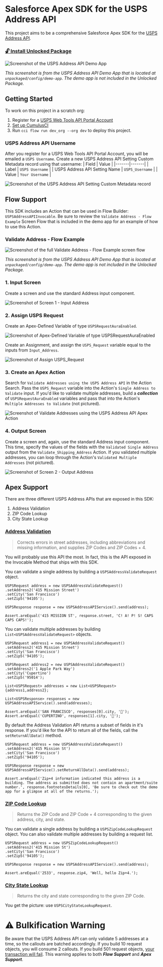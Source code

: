 # Salesforce Apex SDK for the USPS Address API

This project aims to be a comprehensive Salesforce Apex SDK for the [USPS Address API](https://www.usps.com/business/web-tools-apis/address-information-api.htm).

### [🔓 Install Unlocked Package](https://github.com/rygramer/Salesforce-Apex-SDK-for-the-USPS-Address-API/releases)


![Screenshot of the USPS Address API Demo App](images/Validate_Address_LWC_Example.png "USPS Address API Demo App")

*This screenshot is from the USPS Address API Demo App that is located at `unpackaged/config/demo-app`. The demo app is not included in the Unlocked Package.*

## Getting Started

To work on this project in a scratch org:

1. Register for a [USPS Web Tools API Portal Account](https://www.usps.com/business/web-tools-apis/welcome.htm)
2. [Set up CumulusCI](https://cumulusci.readthedocs.io/en/latest/tutorial.html)
3. Run `cci flow run dev_org --org dev` to deploy this project.

### USPS Address API Username

After you register for a USPS Web Tools API Portal Account, you will be emailed a `USPS Username`. Create a new USPS Address API Setting Custom Metadata record using that username:
| Field | Value |
|-------|-------|
| Label | `USPS Username` |
| USPS Address API Setting Name | `USPS_Username` |
| Value | `Your Username` |

![Screenshot of the USPS Address API Setting Custom Metadata record](images/USPS_Address_API_Setting_CMDT_Config.png "USPS Username Configuration")

## Flow Support

This SDK includes an Action that can be used in Flow Builder: `USPSAddressAPIInvocable`. Be sure to review the `Validate Address - Flow Example` Screen Flow that is included in the demo app for an example of how to use this Action.

### Validate Address - Flow Example

![Screenshot of the full Validate Address - Flow Example screen flow](images/Full_Flow_Screenshot.png "Validate Address - Flow Example screen flow")

*This screenshot is from the USPS Address API Demo App that is located at `unpackaged/config/demo-app`. The demo app is not included in the Unlocked Package.*

### 1. Input Screen

Create a screen and use the standard Address input component.

![Screenshot of Screen 1 - Input Address](images/Screen_1_Input_Address.png "Screen 1 - Input Address")

### 2. Assign USPS Request

Create an Apex-Defined Variable of type `USPSRequestAuraEnabled`.

![Screenshot of Apex-Defined Variable of type USPSRequestAuraEnabled](images/USPSRequestAuraEnabled_Variable.png "Apex-Defined Variable of type USPSRequestAuraEnabled")

Create an Assignment, and assign the `USPS_Request` variable equal to the inputs from `Input_Address`.

![Screenshot of Assign USPS_Request](images/Assign_USPS_Request.png "Assign USPS_Request")

### 3. Create an Apex Action

Search for `Validate Addresses using the USPS Address API` in the Action Search. Pass the `USPS_Request` variable into the Action's `Single Address to Validate` input. If you'd like to validate multiple addresses, build a ***collection*** of `USPSRequestAuraEnabled` variables and pass that into the Action's `Multiple Addresses to Validate` (not pictured).

![Screenshot of Validate Addresses using the USPS Address API Apex Action](images/Apex_Action.png "Apex Action")

### 4. Output Screen

Create a screen and, again, use the standard Address input component. This time, specify the values of the fields with the `Validated Single Address` output from the `Validate_Shipping_Address` Action. If you validated multiple addresses, you can loop through the Action's `Validated Multiple Addresses` (not pictured).

![Screenshot of Screen 2 - Output Address](images/Screen_2_Output_Address.png "Screen 2 - Output Address")

## Apex Support

There are three different USPS Address APIs that are exposed in this SDK:
1. Address Validation
2. ZIP Code Lookup
3. City State Lookup

### [Address Validation](https://www.usps.com/business/web-tools-apis/address-information-api.htm#_Toc110511810)

> Corrects errors in street addresses, including abbreviations and missing information, and supplies ZIP Codes and ZIP Codes + 4.

You will probably use this API the most. In fact, this is the API exposed in the Invocable Method that ships with this SDK.

You can validate a single address by building a `USPSAddressValidateRequest` object.
```
USPSRequest address = new USPSAddressValidateRequest()
.setAddress2('415 Mission Street')
.setCity('San Francisco')
.setZip5('94105');

USPSResponse response = new USPSAddressAPIService().send(address);

Assert.areEqual('415 MISSION ST', response.street, 'C! A! P! S! CAPS CAPS CAPS!');
```

You can validate multiple addresses by building `List<USPSAddressValidateRequest>` objects.
```
USPSRequest address1 = new USPSAddressValidateRequest()
.setAddress2('415 Mission Street')
.setCity('San Francisco')
.setZip5('94105');

USPSRequest address2 = new USPSAddressValidateRequest()
.setAddress2('1 Apple Park Way')
.setCity('Cupertino')
.setZip5('95014');

List<USPSRequest> addresses = new List<USPSRequest>{address1,address2};

List<USPSResponse> responses = new USPSAddressAPIService().send(addresses);

Assert.areEqual('SAN FRANCISCO', responses[0].city, '🌉');
Assert.areEqual('CUPERTINO', responses[1].city, '');
```

By default the Address Validation API returns a subset of fields in it's response. If you'd like for the API to return all of the fields, call the `setReturnAllData()` method.
```
USPSRequest address = new USPSAddressValidateRequest()
.setAddress2('415 Mission St')
.setCity('San Francisco')
.setZip5('94105');

USPSResponse response = new USPSAddressAPIService().setReturnAllData().send(address);

Assert.areEqual('Zip+4 information indicated this address is a building. The address as submitted does not contain an apartment/suite number.', response.footnotesDetails[0], 'Be sure to check out the demo app for a glimpse at all of the returns.');
```

### [ZIP Code Lookup](https://www.usps.com/business/web-tools-apis/address-information-api.htm#_Toc110511817)

> Returns the ZIP Code and ZIP Code + 4 corresponding to the given address, city, and state.

You can validate a single address by building a `USPSZipCodeLookupRequest` object. You can also validate multiple addresses by building a request list.
```
USPSRequest address = new USPSZipCodeLookupRequest()
.setAddress2('415 Mission St')
.setCity('San Francisco')
.setZip5('94105');

USPSResponse response = new USPSAddressAPIService().send(address);

Assert.areEqual('2533', response.zip4, 'Well, hello Zip+4.');
```

### [City State Lookup](https://www.usps.com/business/web-tools-apis/address-information-api.htm#_Toc110511824)

> Returns the city and state corresponding to the given ZIP Code.

You get the picture: use `USPSCityStateLookupRequest`.

# ⚠️ Bulkification Warning

Be aware that the USPS Address API can only validate 5 addresses at a time, so the callouts are batched accordingly. If you build 10 request objects, you will consume 2 callouts. If you build 501 request objects, [your transaction will fail](https://developer.salesforce.com/docs/atlas.en-us.apexcode.meta/apexcode/apex_callouts_timeouts.htm). This warning applies to both ***Flow Support*** and ***Apex Support***.